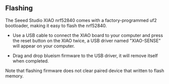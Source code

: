## Flashing
The Seeed Studio XIAO nrf52840 comes with a factory-programmed uf2 bootloader, making it easy to flash the nrf52840.

* Use a USB cable to connect the XIAO board to your computer and press the reset button on the XIAO twice, a USB driver named "XIAO-SENSE" will appear on your computer.

* Drag and drop blueism firmware to the USB driver, it will remove itself when completed.

Note that flashing firmware does not clear paired device that written to flash memory.